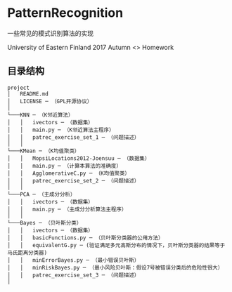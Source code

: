 # PatternRecognition
一些常见的模式识别算法的实现

University of Eastern Finland 2017 Autumn <<Pattern Recognition>> Homework

## 目录结构
```
project
│   README.md
│   LICENSE ─ （GPL开源协议）
│
└───KNN ─ （K邻近算法）
│   │   ivectors ─ （数据集）
│   │   main.py ─ （K邻近算法主程序）
│   │   patrec_exercise_set_1 ─ （问题描述）
│   │
└───KMean ─ （K均值聚类）
│   │   MopsiLocations2012-Joensuu ─ （数据集）
│   │   main.py ─ （计算本算法的准确度）
│   │   AgglomerativeC.py ─ （K均值聚类）
│   │   patrec_exercise_set_2 ─ （问题描述）
│   │
└───PCA ─ （主成分分析）
│   │   ivectors ─ （数据集）
│   │   main.py ─ （主成分分析算法主程序）
│   │
└───Bayes ─ （贝叶斯分类）
│   │   ivectors ─ （数据集）
│   │   basicFunctions.py ─ （贝叶斯分类器的公用方法）
│   │   equivalentG.py ─ (验证满足多元高斯分布的情况下，贝叶斯分类器的结果等于马氏距离分类器)
│   │   minErrorBayes.py ─ （最小错误贝叶斯）
│   │   minRiskBayes.py ─ （最小风险贝叶斯：假设7号被错误分类后的危险性很大）
│   │   patrec_exercise_set_3 ─ （问题描述）
│
```